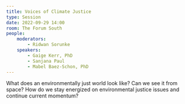 ```yaml
---
title: Voices of Climate Justice
type: Session
date: 2022-09-29 14:00
room: The Forum South
people:
    moderators:
        - Ridwan Sorunke
    speakers:
        - Gaige Kerr, PhD
        - Sanjana Paul
        - Mabel Baez-Schon, PhD
---
```

What does an environmentally just world look like? Can we see it from space? How do we stay energized on environmental justice issues and continue current momentum?
